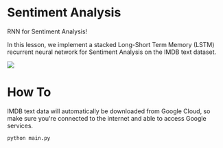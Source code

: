 # Sentiment Analysis

RNN for Sentiment Analysis!

In this lesson, we implement a stacked Long-Short Term Memory (LSTM) recurrent neural network for Sentiment Analysis on the IMDB text dataset.

![](imdb.png)

# How To
IMDB text data will automatically be downloaded from Google Cloud, so make sure you're connected to the internet and able to access Google services.

```
python main.py
```
